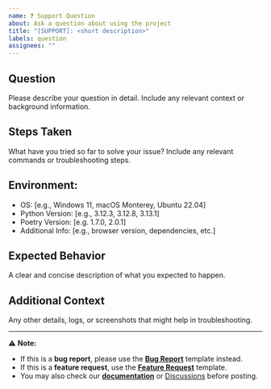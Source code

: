 ```yaml
---
name: ❓ Support Question
about: Ask a question about using the project
title: "[SUPPORT]: <short description>"
labels: question
assignees: ""
---
```


## Question

Please describe your question in detail. Include any relevant context or background information.

## Steps Taken

What have you tried so far to solve your issue? Include any relevant commands or troubleshooting steps.

## Environment:

- OS: [e.g., Windows 11, macOS Monterey, Ubuntu 22.04]
- Python Version: [e.g., 3.12.3, 3.12.8, 3.13.1]
- Poetry Version: [e.g. 1.7.0, 2.0.1]
- Additional Info: [e.g., browser version, dependencies, etc.]

## Expected Behavior

A clear and concise description of what you expected to happen.

## Additional Context

Any other details, logs, or screenshots that might help in troubleshooting.

---

⚠ **Note:**

- If this is a **bug report**, please use the **[Bug Report](bug_report.md)** template instead.
- If this is a **feature request**, use the **[Feature Request](feature_request.md)** template.
- You may also check our **[documentation](../../docs/)** or [Discussions](https://github.com/NexelAI/Sandbox/discussions) before posting.
